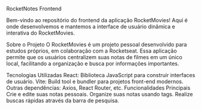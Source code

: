 RocketNotes Frontend

Bem-vindo ao repositório do frontend da aplicação RocketMovies! Aqui é onde desenvolvemos e mantemos a interface de usuário dinâmica e interativa do RocketMovies.

Sobre o Projeto
O RocketMovies é um projeto pessoal desenvolvido para estudos próprios, em colaboração com a Rocketseat. Essa aplicação permite que os usuários centralizem suas notas de filmes em um único local, facilitando a organização e busca por informações importantes.

Tecnologias Utilizadas
React: Biblioteca JavaScript para construir interfaces de usuário.
Vite: Build tool e bundler para projetos front-end modernos.
Outras dependências: Axios, React Router, etc.
Funcionalidades Principais
Crie e edite suas notas pessoais.
Organize suas notas usando tags.
Realize buscas rápidas através da barra de pesquisa.


